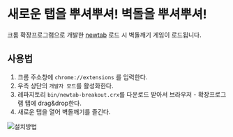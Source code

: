 # 새로운 탭을 뿌셔뿌셔! 벽돌을 뿌셔뿌셔!

크롬 확장프로그램으로 개발한 [newtab](chrome://newtab) 로드 시 벽돌깨기 게임이 로드됩니다.

## 사용법

 1. 크롬 주소창에 ``chrome://extensions`` 를 입력한다.
 2. 우측 상단의 ``개발자 모드``를 활성화한다.
 2. 레파지토리 ``bin/newtab-breakout.crx``를 다운로드 받아서 브라우저 - 확장프로그램 탭에 drag&drop한다.
 3. 새로운 탭을 열어 벽돌깨기를 즐긴다.

 ![설치방법](/resources/how-to-use.gif)
